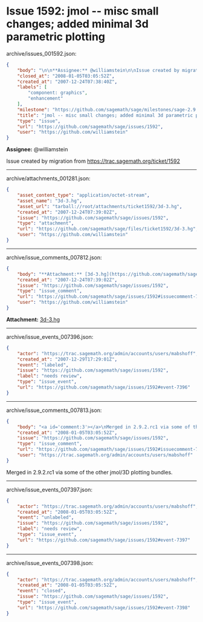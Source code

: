 # Issue 1592: jmol -- misc small changes; added minimal 3d parametric plotting

archive/issues_001592.json:
```json
{
    "body": "\n\n**Assignee:** @williamstein\n\nIssue created by migration from https://trac.sagemath.org/ticket/1592\n\n",
    "closed_at": "2008-01-05T03:05:52Z",
    "created_at": "2007-12-24T07:38:40Z",
    "labels": [
        "component: graphics",
        "enhancement"
    ],
    "milestone": "https://github.com/sagemath/sage/milestones/sage-2.9.2",
    "title": "jmol -- misc small changes; added minimal 3d parametric plotting",
    "type": "issue",
    "url": "https://github.com/sagemath/sage/issues/1592",
    "user": "https://github.com/williamstein"
}
```


**Assignee:** @williamstein

Issue created by migration from https://trac.sagemath.org/ticket/1592





---

archive/attachments_001281.json:
```json
{
    "asset_content_type": "application/octet-stream",
    "asset_name": "3d-3.hg",
    "asset_url": "tarball://root/attachments/ticket1592/3d-3.hg",
    "created_at": "2007-12-24T07:39:02Z",
    "issue": "https://github.com/sagemath/sage/issues/1592",
    "type": "attachment",
    "url": "https://github.com/sagemath/sage/files/ticket1592/3d-3.hg",
    "user": "https://github.com/williamstein"
}
```



---

archive/issue_comments_007812.json:
```json
{
    "body": "**Attachment:** [3d-3.hg](https://github.com/sagemath/sage/files/ticket1592/3d-3.hg)",
    "created_at": "2007-12-24T07:39:02Z",
    "issue": "https://github.com/sagemath/sage/issues/1592",
    "type": "issue_comment",
    "url": "https://github.com/sagemath/sage/issues/1592#issuecomment-7812",
    "user": "https://github.com/williamstein"
}
```

**Attachment:** [3d-3.hg](https://github.com/sagemath/sage/files/ticket1592/3d-3.hg)



---

archive/issue_events_007396.json:
```json
{
    "actor": "https://trac.sagemath.org/admin/accounts/users/mabshoff",
    "created_at": "2007-12-29T17:29:01Z",
    "event": "labeled",
    "issue": "https://github.com/sagemath/sage/issues/1592",
    "label": "needs review",
    "type": "issue_event",
    "url": "https://github.com/sagemath/sage/issues/1592#event-7396"
}
```



---

archive/issue_comments_007813.json:
```json
{
    "body": "<a id='comment:3'></a>\nMerged in 2.9.2.rc1 via some of the other jmol/3D plotting bundles.",
    "created_at": "2008-01-05T03:05:52Z",
    "issue": "https://github.com/sagemath/sage/issues/1592",
    "type": "issue_comment",
    "url": "https://github.com/sagemath/sage/issues/1592#issuecomment-7813",
    "user": "https://trac.sagemath.org/admin/accounts/users/mabshoff"
}
```

<a id='comment:3'></a>
Merged in 2.9.2.rc1 via some of the other jmol/3D plotting bundles.



---

archive/issue_events_007397.json:
```json
{
    "actor": "https://trac.sagemath.org/admin/accounts/users/mabshoff",
    "created_at": "2008-01-05T03:05:52Z",
    "event": "unlabeled",
    "issue": "https://github.com/sagemath/sage/issues/1592",
    "label": "needs review",
    "type": "issue_event",
    "url": "https://github.com/sagemath/sage/issues/1592#event-7397"
}
```



---

archive/issue_events_007398.json:
```json
{
    "actor": "https://trac.sagemath.org/admin/accounts/users/mabshoff",
    "created_at": "2008-01-05T03:05:52Z",
    "event": "closed",
    "issue": "https://github.com/sagemath/sage/issues/1592",
    "type": "issue_event",
    "url": "https://github.com/sagemath/sage/issues/1592#event-7398"
}
```
